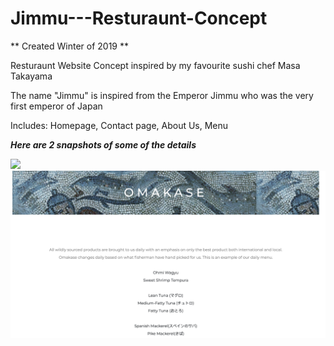 # Jimmu---Resturaunt-Concept

** Created Winter of 2019 ** 

Resturaunt Website Concept inspired by my favourite sushi chef Masa Takayama

The name "Jimmu" is inspired from the Emperor Jimmu who was the very first emperor of Japan


Includes: Homepage, Contact page, About Us, Menu


***Here are 2 snapshots of some of the details***

![](JimmuHomePage.png)
![](JimmuMenu.png)

